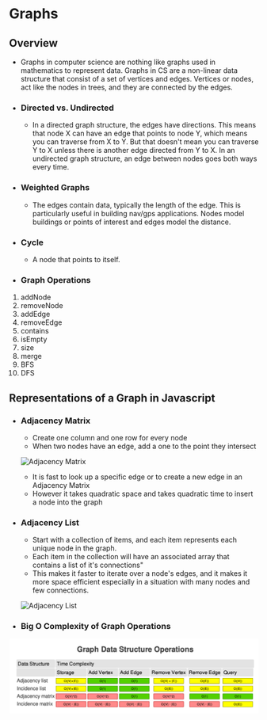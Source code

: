 # Graphs

## Overview 
- Graphs in computer science are nothing like graphs used in mathematics to represent data. Graphs in CS are a non-linear data structure that consist of a set of vertices and edges. Vertices or nodes, act like the nodes in trees, and they are connected by the edges.

- ### Directed vs. Undirected
    - In a directed graph structure, the edges have directions. This means that node X can have an edge that points to node Y, which means you can traverse from X to Y. But that doesn't mean you can traverse Y to X unless there is another edge directed from Y to X. In an undirected graph structure, an edge between nodes goes both ways every time.

- ### Weighted Graphs
    - The edges contain data, typically the length of the edge. This is particularly useful in building nav/gps applications. Nodes model buildings or points of interest and edges model the distance.

- ### Cycle
    - A node that points to itself.

- ### Graph Operations
1. addNode
2. removeNode
3. addEdge
4. removeEdge
5. contains
6. isEmpty
7. size
8. merge
9. BFS
10. DFS

## Representations of a Graph in Javascript
- ### Adjacency Matrix
    - Create one column and one row for every node
    - When two nodes have an edge, add a one to the point they intersect

    ![Adjacency Matrix](matrix.png)

    - It is fast to look up a specific edge or to create a new edge in an Adjacency Matrix
    - However it takes quadratic space and takes quadratic time to insert a node into the graph

- ### Adjacency List
    - Start with a collection of items, and each item represents each unique node in the graph.
    - Each item in the collection will have an associated array that contains a list of it's connections"
    - This makes it faster to iterate over a node's edges, and it makes it more space efficient especially in a situation with many nodes and few connections.

    ![Adjacency List](list.png)

- ### Big O Complexity of Graph Operations
![Big O of Graphs](graphs-big-o.png)